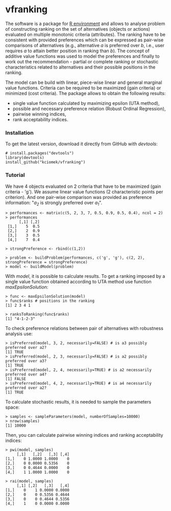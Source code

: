 # vfranking

The software is a package for [R environment](http://www.r-project.org "R project") and allows to analyse problem of constructing ranking on the set of alternatives (objects or actions) evaluated on multiple monotonic criteria (attributes). The ranking have to be consistent with provided preferences which can be expressed as pair-wise comparisons of alternatives (e.g., alternative _a_ is preferred over _b_, i.e., user requires _a_ to attain better position in ranking than _b_). The concept of additive value functions was used to model the preferences and finally to work out the recommendation - partial or complete ranking or stochastic characteristics related to alternatives and their possible positions in the ranking.

The model can be build with linear, piece-wise linear and general marginal value functions. Criteria can be required to be maximized (gain criteria) or minimized (cost criteria). The package allows to obtain the following results:

  * single value function calculated by maximizing epsilon (UTA method),
  * possible and necessary preference relation (Robust Ordinal Regression),
  * pairwise winning indices,
  * rank acceptability indices.

### Installation

To get the latest version, download it directly from GitHub with _devtools_:

    # install.packages("devtools")
    library(devtools)
    install_github("kciomek/vfranking")

### Tutorial

We have 4 objects evaluated on 2 criteria that have to be maximized (gain criteria - 'g'). We assume linear value functions (2 characteristic points per criterion). And one pair-wise comparison was provided as preference information: "_a<sub>2</sub>_ is strongly preferred over _a<sub>1</sub>_".

    > performances <- matrix(c(5, 2, 3, 7, 0.5, 0.9, 0.5, 0.4), ncol = 2)
    > performances
          [,1] [,2]
     [1,]    5  0.5
     [2,]    2  0.9
     [3,]    3  0.5
     [4,]    7  0.4

    > strongPreference <- rbind(c(1,2))

    > problem <- buildProblem(performances, c('g', 'g'), c(2, 2), strongPreference = strongPreference)
    > model <- buildModel(problem)

With _model_, it is possible to calculate results. To get a ranking imposed by a single value function obtained according to UTA method use function _maxEpsilonSolution_:

    > func <- maxEpsilonSolution(model)
    > func$ranks # positions in the ranking
    [1] 2 3 4 1
    
    > ranksToRanking(func$ranks)
    [1] "4-1-2-3"

To check preference relations between pair of alternatives with robustness analysis use:

    > isPreferred(model, 3, 2, necessarily=FALSE) # is a3 possibly preferred over a2?
    [1] TRUE
    > isPreferred(model, 2, 3, necessarily=FALSE) # is a2 possibly preferred over a3?
    [1] TRUE
    > isPreferred(model, 2, 4, necessarily=TRUE) # is a2 necessarily preferred over a4?
    [1] FALSE
    > isPreferred(model, 4, 2, necessarily=TRUE) # is a4 necessarily preferred over a2?
    [1] TRUE


To calculate stochastic results, it is needed to sample the parameters space:

    > samples <- sampleParameters(model, numberOfSamples=10000)
    > nrow(samples)
    [1] 10000

Then, you can calculate pairwise winning indices and ranking acceptability indices:

    > pwi(model, samples)
         [,1]   [,2]   [,3] [,4]
    [1,]    0 1.0000 1.0000    0
    [2,]    0 0.0000 0.5356    0
    [3,]    0 0.4644 0.0000    0
    [4,]    1 1.0000 1.0000    0
    
    > rai(model, samples)
         [,1] [,2]   [,3]   [,4]
    [1,]    0    1 0.0000 0.0000
    [2,]    0    0 0.5356 0.4644
    [3,]    0    0 0.4644 0.5356
    [4,]    1    0 0.0000 0.0000


